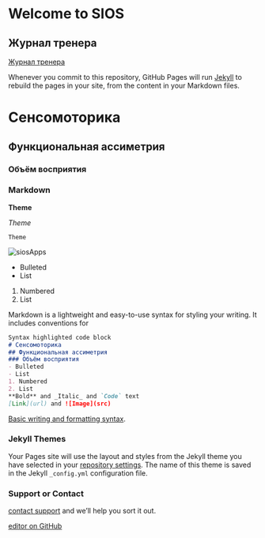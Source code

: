 # Welcome to SIOS
## Журнал тренера
[Журнал тренера](https://apps.apple.com/ua/app/журнал-тренера/id1415326996?l=ru)

Whenever you commit to this repository, GitHub Pages will run [Jekyll](https://jekyllrb.com/) to rebuild the pages in your site, from the content in your Markdown files.



# Сенсомоторика
## Функциональная ассиметрия
### Объём восприятия

### Markdown

**Theme**

_Theme_

`Theme`

![siosApps](https://user-images.githubusercontent.com/57872188/144674910-e421827b-4e82-4938-a24d-e48e6f294382.png)

- Bulleted
- List
1. Numbered
2. List

Markdown is a lightweight and easy-to-use syntax for styling your writing. It includes conventions for

```markdown
Syntax highlighted code block
# Сенсомоторика
## Функциональная ассиметрия
### Объём восприятия
- Bulleted
- List
1. Numbered
2. List
**Bold** and _Italic_ and `Code` text
[Link](url) and ![Image](src)
```

[Basic writing and formatting syntax](https://docs.github.com/en/github/writing-on-github/getting-started-with-writing-and-formatting-on-github/basic-writing-and-formatting-syntax).

### Jekyll Themes

Your Pages site will use the layout and styles from the Jekyll theme you have selected in your [repository settings](https://github.com/ViacheslavRomanenko/SIOS/settings/pages). The name of this theme is saved in the Jekyll `_config.yml` configuration file.

### Support or Contact

[contact support](https://support.github.com/contact) and we’ll help you sort it out.

[editor on GitHub](https://github.com/ViacheslavRomanenko/SIOS/edit/gh-pages/index.md)
